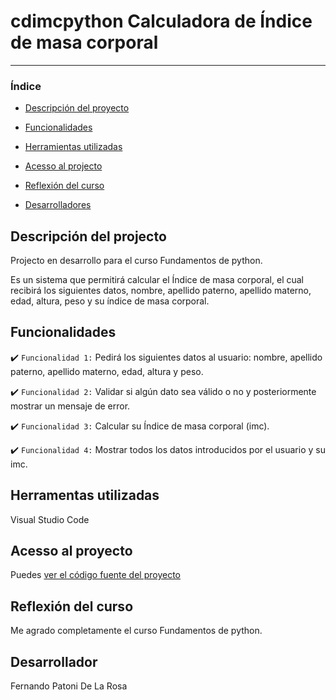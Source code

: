 # cdimcpython Calculadora de Índice de masa corporal 

<hr>

### Índice

- [Descripción del proyecto](#descripción-del-projecto)

- [Funcionalidades](#funcionalidades)

- [Herramientas utilizadas](#herramentas-utilizadas)

- [Acesso al projecto](#acesso-al-proyecto)

- [Reflexión del curso](#reflexión-del-curso)

- [Desarrolladores](#desarrollador)

## Descripción del projecto 

<p align="justify">
Projecto en desarrollo para el curso Fundamentos de python.

Es un sistema que permitirá calcular el Índice de masa corporal, el cual recibirá los siguientes datos, nombre, apellido paterno, apellido materno, edad, altura, peso y su índice de masa corporal.

</p>

## Funcionalidades

:heavy_check_mark: `Funcionalidad 1:` Pedirá los siguientes datos al usuario: nombre, apellido paterno, apellido materno, edad, altura y peso.

:heavy_check_mark: `Funcionalidad 2:` Validar si algún dato sea válido o no y posteriormente mostrar un mensaje de error.

:heavy_check_mark: `Funcionalidad 3:` Calcular su Índice de masa corporal (imc).

:heavy_check_mark: `Funcionalidad 4:` Mostrar todos los datos introducidos por el usuario y su imc.


## Herramentas utilizadas

Visual Studio Code

###

## Acesso al proyecto

Puedes [ver el código fuente del proyecto](https://github.com/Fernando-p-dlr/cdimcpython/blob/main/calculadora_IMC.py) 

## Reflexión del curso 

<p align="justify">
Me agrado completamente el curso Fundamentos de python.
</p>

## Desarrollador
Fernando Patoni De La Rosa
